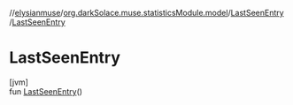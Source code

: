 //[elysianmuse](../../../index.md)/[org.darkSolace.muse.statisticsModule.model](../index.md)/[LastSeenEntry](index.md)
/[LastSeenEntry](-last-seen-entry.md)

# LastSeenEntry

[jvm]\
fun [LastSeenEntry](-last-seen-entry.md)()
